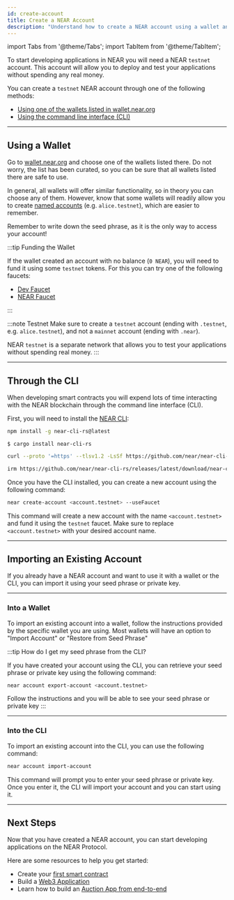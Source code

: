 ```yaml
---
id: create-account
title: Create a NEAR Account
description: "Understand how to create a NEAR account using a wallet and the NEAR CLI"
---
```


import Tabs from '@theme/Tabs';
import TabItem from '@theme/TabItem';

To start developing applications in NEAR you will need a NEAR `testnet` account. This account will allow you to deploy and test your applications without spending any real money.

You can create a `testnet` NEAR account through one of the following methods:

- [Using one of the wallets listed in wallet.near.org](#using-a-wallet)
- [Using the command line interface (CLI)](#through-the-cli)

---

## Using a Wallet

Go to [wallet.near.org](https://wallet.near.org/) and choose one of the wallets listed there. Do not worry, the list has been curated, so you can be sure that all wallets listed there are safe to use.

In general, all wallets will offer similar functionality, so in theory you can choose any of them. However, know that some wallets will readily allow you to create [named accounts](../../protocol/account-id.md#named-address) (e.g. `alice.testnet`), which are easier to remember.

Remember to write down the seed phrase, as it is the only way to access your account!

:::tip Funding the Wallet

If the wallet created an account with no balance (`0 NEAR`), you will need to fund it using some `testnet` tokens. For this you can try one of the following faucets:
- [Dev Faucet](https://dev.near.org/faucet)
- [NEAR Faucet](https://near-faucet.io/)

:::

:::note Testnet
Make sure to create a `testnet` account (ending with `.testnet`, e.g. `alice.testnet`), and not a `mainnet` account (ending with `.near`). 

NEAR `testnet` is a separate network that allows you to test your applications without spending real money.
:::

---

## Through the CLI

When developing smart contracts you will expend lots of time interacting with the NEAR blockchain through the command line interface (CLI).

First, you will need to install the [NEAR CLI](../../tools/cli.md#installation):

<Tabs>
  <TabItem value="npm">

  ```bash
  npm install -g near-cli-rs@latest
  ```
  </TabItem>
  <TabItem value="Cargo">

  ```
  $ cargo install near-cli-rs
  ```
  </TabItem>
  <TabItem value="Mac and Linux (binaries)">

  ```bash
  curl --proto '=https' --tlsv1.2 -LsSf https://github.com/near/near-cli-rs/releases/latest/download/near-cli-rs-installer.sh | sh
  ```
  </TabItem>
  <TabItem value="Windows (binaries)">

  ```bash
  irm https://github.com/near/near-cli-rs/releases/latest/download/near-cli-rs-installer.ps1 | iex
  ```
  </TabItem>
</Tabs>

Once you have the CLI installed, you can create a new account using the following command:

```bash
near create-account <account.testnet> --useFaucet
```

This command will create a new account with the name `<account.testnet>` and fund it using the `testnet` faucet. Make sure to replace `<account.testnet>` with your desired account name.

---

## Importing an Existing Account

If you already have a NEAR account and want to use it with a wallet or the CLI, you can import it using your seed phrase or private key.

<hr class="sub-section" />

### Into a Wallet

To import an existing account into a wallet, follow the instructions provided by the specific wallet you are using. Most wallets will have an option to "Import Account" or "Restore from Seed Phrase"

:::tip How do I get my seed phrase from the CLI?

If you have created your account using the CLI, you can retrieve your seed phrase or private key using the following command:

```bash
near account export-account <account.testnet>
```

Follow the instructions and you will be able to see your seed phrase or private key
:::

<hr class="sub-section" />

### Into the CLI

To import an existing account into the CLI, you can use the following command:

```bash
near account import-account
```

This command will prompt you to enter your seed phrase or private key. Once you enter it, the CLI will import your account and you can start using it.

---

## Next Steps

Now that you have created a NEAR account, you can start developing applications on the NEAR Protocol.

Here are some resources to help you get started:

- Create your [first smart contract](/smart-contracts/quickstart)
- Build a [Web3 Application](/web3-apps/quickstart)
- Learn how to build an [Auction App from end-to-end](/tutorials/auction/introduction)